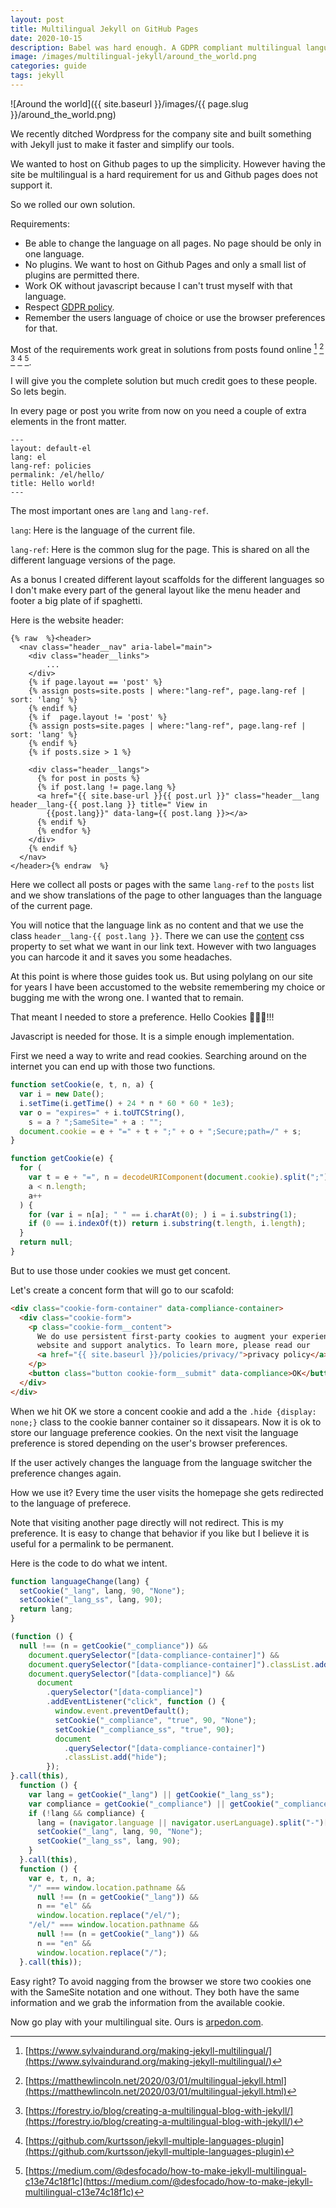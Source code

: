 ```yaml
---
layout: post
title: Multilingual Jekyll on GitHub Pages
date: 2020-10-15
description: Babel was hard enough. A GDPR compliant multilingual language selector.
image: /images/multilingual-jekyll/around_the_world.png
categories: guide
tags: jekyll
---
```


![Around the world]({{ site.baseurl }}/images/{{ page.slug }}/around_the_world.png)

We recently ditched Wordpress for the company site and built something with Jekyll just to make it faster and simplify our tools.

We wanted to host on Github pages to up the simplicity. However having the site be multilingual is a hard requirement for us and Github pages does not support it.

So we rolled our own solution.

<!--more-->

Requirements:

- Be able to change the language on all pages. No page should be only in one language.
- No plugins. We want to host on Github Pages and only a small list of plugins are permitted there.
- Work OK without javascript because I can't trust myself with that language.
- Respect [GDPR policy](https://gdpr.eu/cookies/).
- Remember the users language of choice or use the browser preferences for that.

Most of the requirements work great in solutions from posts found online [^1] [^2] [^3] [^4] [^5].

[^1]: [https://www.sylvaindurand.org/making-jekyll-multilingual/](https://www.sylvaindurand.org/making-jekyll-multilingual/)
[^2]: [https://matthewlincoln.net/2020/03/01/multilingual-jekyll.html](https://matthewlincoln.net/2020/03/01/multilingual-jekyll.html)
[^3]: [https://forestry.io/blog/creating-a-multilingual-blog-with-jekyll/](https://forestry.io/blog/creating-a-multilingual-blog-with-jekyll/)
[^4]: [https://github.com/kurtsson/jekyll-multiple-languages-plugin](https://github.com/kurtsson/jekyll-multiple-languages-plugin)
[^5]: [https://medium.com/@desfocado/how-to-make-jekyll-multilingual-c13e74c18f1c](https://medium.com/@desfocado/how-to-make-jekyll-multilingual-c13e74c18f1c)

I will give you the complete solution but much credit goes to these people. So lets begin.

In every page or post you write from now on you need a couple of extra elements in the front matter.

```
---
layout: default-el
lang: el
lang-ref: policies
permalink: /el/hello/
title: Hello world!
---
```

The most important ones are `lang` and `lang-ref`.

`lang`: Here is the language of the current file.

`lang-ref`: Here is the common slug for the page. This is shared on all the different language versions of the page.

As a bonus I created different layout scaffolds for the different languages so I don't make every part of the general layout like the menu header and footer a big plate of if spaghetti.

Here is the website header:

```liquid
{% raw  %}<header>
  <nav class="header__nav" aria-label="main">
    <div class="header__links">
        ...
    </div>
    {% if page.layout == 'post' %}
    {% assign posts=site.posts | where:"lang-ref", page.lang-ref | sort: 'lang' %}
    {% endif %}
    {% if  page.layout != 'post' %}
    {% assign posts=site.pages | where:"lang-ref", page.lang-ref | sort: 'lang' %}
    {% endif %}
    {% if posts.size > 1 %}

    <div class="header__langs">
      {% for post in posts %}
      {% if post.lang != page.lang %}
      <a href="{{ site.base-url }}{{ post.url }}" class="header__lang header__lang-{{ post.lang }} title=" View in
        {{post.lang}}" data-lang={{ post.lang }}></a>
      {% endif %}
      {% endfor %}
    </div>
    {% endif %}
  </nav>
</header>{% endraw  %}
```

Here we collect all posts or pages with the same `lang-ref` to the `posts` list and we show translations of the page to other languages than the language of the current page.

You will notice that the language link as no content and that we use the class `header__lang-{{ post.lang }}`. There we can use the [content](https://www.w3schools.com/cssref/pr_gen_content.asp) css property to set what we want in our link text. However with two languages you can harcode it and it saves you some headaches.

At this point is where those guides took us. But using polylang on our site for years I have been accustomed to the website remembering my choice or bugging me with the wrong one. I wanted that to remain.

That meant I needed to store a preference. Hello Cookies 🍪🍪🍪!!!

Javascript is needed for those. It is a simple enough implementation.

First we need a way to write and read cookies. Searching around on the internet you can end up with those two functions.

```javascript
function setCookie(e, t, n, a) {
  var i = new Date();
  i.setTime(i.getTime() + 24 * n * 60 * 60 * 1e3);
  var o = "expires=" + i.toUTCString(),
    s = a ? ";SameSite=" + a : "";
  document.cookie = e + "=" + t + ";" + o + ";Secure;path=/" + s;
}

function getCookie(e) {
  for (
    var t = e + "=", n = decodeURIComponent(document.cookie).split(";"), a = 0;
    a < n.length;
    a++
  ) {
    for (var i = n[a]; " " == i.charAt(0); ) i = i.substring(1);
    if (0 == i.indexOf(t)) return i.substring(t.length, i.length);
  }
  return null;
}
```

But to use those under cookies we must get concent.

Let's create a concent form that will go to our scafold:

```html
<div class="cookie-form-container" data-compliance-container>
  <div class="cookie-form">
    <p class="cookie-form__content">
      We do use persistent first-party cookies to augment your experience in our
      website and support analytics. To learn more, please read our
      <a href="{{ site.baseurl }}/policies/privacy/">privacy policy</a>.
    </p>
    <button class="button cookie-form__submit" data-compliance>OK</button>
  </div>
</div>
```

When we hit OK we store a concent cookie and add a the `.hide {display: none;}` class to the cookie banner container so it dissapears. Now it is ok to store our language preference cookies. On the next visit the language preference is stored depending on the user's browser preferences.

If the user actively changes the language from the language switcher the preference changes again.

How we use it? Every time the user visits the homepage she gets redirected to the language of preferece.

Note that visiting another page directly will not redirect. This is my preference. It is easy to change that behavior if you like but I believe it is useful for a permalink to be permanent.

Here is the code to do what we intent.

```javascript
function languageChange(lang) {
  setCookie("_lang", lang, 90, "None");
  setCookie("_lang_ss", lang, 90);
  return lang;
}

(function () {
  null !== (n = getCookie("_compliance")) &&
    document.querySelector("[data-compliance-container]") &&
    document.querySelector("[data-compliance-container]").classList.add("hide"),
    document.querySelector("[data-compliance]") &&
      document
        .querySelector("[data-compliance]")
        .addEventListener("click", function () {
          window.event.preventDefault();
          setCookie("_compliance", "true", 90, "None");
          setCookie("_compliance_ss", "true", 90);
          document
            .querySelector("[data-compliance-container]")
            .classList.add("hide");
        });
}.call(this),
  function () {
    var lang = getCookie("_lang") || getCookie("_lang_ss");
    var compliance = getCookie("_compliance") || getCookie("_compliance_ss");
    if (!lang && compliance) {
      lang = (navigator.language || navigator.userLanguage).split("-")[0];
      setCookie("_lang", lang, 90, "None");
      setCookie("_lang_ss", lang, 90);
    }
  }.call(this),
  function () {
    var e, t, n, a;
    "/" === window.location.pathname &&
      null !== (n = getCookie("_lang")) &&
      n == "el" &&
      window.location.replace("/el/");
    "/el/" === window.location.pathname &&
      null !== (n = getCookie("_lang")) &&
      n == "en" &&
      window.location.replace("/");
  }.call(this));
```

Easy right? To avoid nagging from the browser we store two cookies one with the SameSite notation and one without. They both have the same information and we grab the information from the available cookie.

Now go play with your multilingual site. Ours is [arpedon.com](https://arpedon.com).
